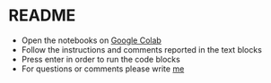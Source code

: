 # README  

- Open the notebooks on [Google Colab](https://colab.research.google.com)
- Follow the instructions and comments reported in the text blocks
- Press enter in order to run the code blocks
- For questions or comments please write [me](mailto:michele.botti@polimi.it) 

